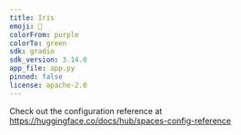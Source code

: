 ```yaml
---
title: Iris
emoji: 🐢
colorFrom: purple
colorTo: green
sdk: gradio
sdk_version: 3.14.0
app_file: app.py
pinned: false
license: apache-2.0
---
```


Check out the configuration reference at <https://huggingface.co/docs/hub/spaces-config-reference>
